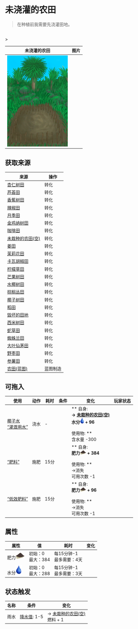 # 未浇灌的农田  
> 在种植前我需要先浇灌田地。  
<br>  
>   
  
  未浇灌的农田  |   图片   
 ----  |  ----:   
   |  <img decoding="async" src="Sprite/CropPlot.png" href="a.md" style="max-width:300px;max-height:300px;">   
  
## 获取来源  
来源  |  操作  
----  |  ----  
[杏仁树田](CropPlotAlmondTree.md)  |  转化  
[芦荟田](CropPlotAloeVera.md)  |  转化  
[香蕉树田](CropPlotBananaTree.md)  |  转化  
[辣椒田](CropPlotChilies.md)  |  转化  
[月季田](CropPlotChinaRose.md)  |  转化  
[金鸡纳树田](CropPlotCinchonaTree.md)  |  转化  
[咖啡田](CropPlotCoffee.md)  |  转化  
[未栽种的农田(空)](CropPlotEmpty.md)  |  转化  
[姜田](CropPlotGinger.md)  |  转化  
[茉莉花田](CropPlotJasmine.md)  |  转化  
[卡瓦胡椒田](CropPlotKava.md)  |  转化  
[柠檬草田](CropPlotLemonGrass.md)  |  转化  
[芒果树田](CropPlotMangoTree.md)  |  转化  
[水椰树田](CropPlotNipaPalm.md)  |  转化  
[棕榈丛田](CropPlotPalmBush.md)  |  转化  
[椰子树田](CropPlotPalmTree.md)  |  转化  
[稻田](CropPlotRice.md)  |  转化  
[毁坏的田地](CropPlotRuined.md)  |  转化  
[西米树田](CropPlotSagoPalm.md)  |  转化  
[蛇草田](CropPlotSnakeGrass.md)  |  转化  
[蜘蛛兰田](CropPlotSpiderLily.md)  |  转化  
[大叶仙茅田](CropPlotWeevilLily.md)  |  转化  
[野枣田](CropPlotWildJujube.md)  |  转化  
[参薯田](CropPlotYam.md)  |  转化  
[农田(蓝图)](Bp_CropPlot.md)  |  蓝图制造  
## 可拖入  
使用  |  动作  |  耗时  |  条件  |  变化  |  玩家状态  
----  |  ----  |  ----  |  ----  |  ----  |  ----  
[椰子水](LQ_CoconutWater.md)<br>[“灌溉用水”](tag_WaterFresh.md)  |  浇水<br>  |  -  |    |  ** 自身: **<br>→ [未栽种的农田(空)](CropPlotEmpty.md)<br>水分<img decoding="async" src="Sprite/Thirst.png" href="a.md" style="max-width:20px;max-height:20px;"> + 96<br><br>** 使用物: **<br>含水量  -300  |    
[“肥料”](tag_Fertilizer.md)  |  施肥<br>  |  15分  |    |  ** 自身: **<br>肥力<img decoding="async" src="Sprite/FineDirt.png" href="a.md" style="max-width:20px;max-height:20px;"> + 384<br><br>** 使用物: **<br>→消失<br>可用次数  -1  |    
[“低效肥料”](tag_FertilizerWeak.md)  |  施肥<br>  |  15分  |    |  ** 自身: **<br>肥力<img decoding="async" src="Sprite/FineDirt.png" href="a.md" style="max-width:20px;max-height:20px;"> + 96<br><br>** 使用物: **<br>→消失<br>可用次数  -1  |    
## 属性   
属性  |  值  |  耗时  |  变化  
----  |  ----  |  ----  |  ----  
肥力<img decoding="async" src="Sprite/FineDirt.png" href="a.md" style="max-width:30px;max-height:30px;">  |  初始：0<br>最大：384  |  每15分钟-1<br>最多需要：4天  |    
水分<img decoding="async" src="Sprite/Thirst.png" href="a.md" style="max-width:30px;max-height:30px;">  |  初始：0<br>最大：288  |  每15分钟-1<br>最多需要：3天  |    
## 状态触发  
名称  |  条件  |  变化  
----  |  ----  |  ----  
雨水  |  [降水值](RainValue.md): 1-5  |  → [未栽种的农田(空)](CropPlotEmpty.md)<br>燃料 + 1  


<script>document.title="未浇灌的农田 - 卡牌生存百科 Card Survival Wiki";</script>